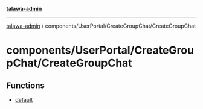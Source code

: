[**talawa-admin**](../../../../README.md)

***

[talawa-admin](../../../../modules.md) / components/UserPortal/CreateGroupChat/CreateGroupChat

# components/UserPortal/CreateGroupChat/CreateGroupChat

## Functions

- [default](functions/default.md)
